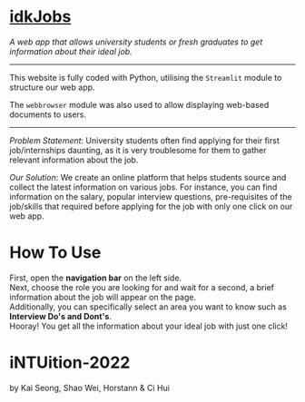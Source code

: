 # [idkJobs](https://share.streamlit.io/rowentey/intuition-2022/main/app.py)
*A web app that allows university students or fresh graduates to get information about their ideal job.*

---

This website is fully coded with Python, utilising the `Streamlit` module to structure our web app.  

The `webbrowser` module was also used to allow displaying web-based documents to users.


---

*Problem Statement*: University students often find applying for their first job/internships daunting, as it is very troublesome for them to gather relevant information about the job.

*Our Solution*: We create an online platform that helps students source and collect the latest information on various jobs. For instance, you can find information on the salary, popular interview questions, pre-requisites of the job/skills that required before applying for the job with only one click on our web app.

# How To Use
First, open the **navigation bar** on the left side.  
Next, choose the role you are looking for and wait for a second, a brief information about the job will appear on the page.  
Additionally, you can specifically select an area you want to know such as **Interview Do's and Dont's**.  
Hooray! You get all the information about your ideal job with just one click!

# iNTUition-2022
by Kai Seong, Shao Wei, Horstann & Ci Hui
